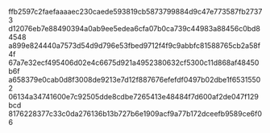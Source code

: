 ffb2597c2faefaaaaec230caede593819cb5873799884d9c47e773587fb27373
d12076eb7e88490394a0ab9ee5edea6cfa07b0ca739c44983a88456c0bd84548
a899e824440a7573d54d9d796e53fbed9712f4f9c9abbfc81588765cb2a58f4f
67a7e32ecf495406d02e4c6675d921a4952380632cf5300c11d868af48450b6f
a658379e0cab0d8f3008de9213e7d12f887676efefdf0497b02dbe1f65315502
06134a34741600e7c92505dde8cdbe7265413e48484f7d600af2de047f129bcd
8176228377c33c0da276136b13b727b6e1909acf9a77b172dceefb9589ce6f06
